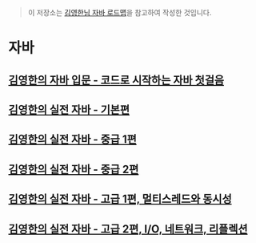 > 이 저장소는 [김영한님 자바 로드맵](https://www.inflearn.com/roadmaps/744)을 참고하여 작성한 것입니다.

# 자바

## [김영한의 자바 입문 - 코드로 시작하는 자바 첫걸음](https://www.inflearn.com/course/%EA%B9%80%EC%98%81%ED%95%9C%EC%9D%98-%EC%9E%90%EB%B0%94-%EC%9E%85%EB%AC%B8)

## [김영한의 실전 자바 - 기본편](https://www.inflearn.com/course/%EA%B9%80%EC%98%81%ED%95%9C%EC%9D%98-%EC%8B%A4%EC%A0%84-%EC%9E%90%EB%B0%94-%EA%B8%B0%EB%B3%B8%ED%8E%B8)

## [김영한의 실전 자바 - 중급 1편](https://inf.run/x9XDk)

## [김영한의 실전 자바 - 중급 2편](https://inf.run/xexJb)

## [김영한의 실전 자바 - 고급 1편, 멀티스레드와 동시성](https://inf.run/6oSgn)

## [김영한의 실전 자바 - 고급 2편, I/O, 네트워크, 리플렉션](https://inf.run/vskmA)

